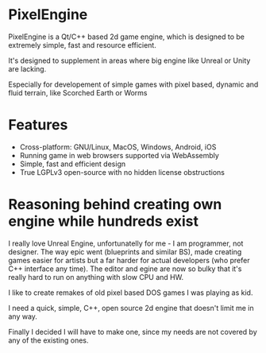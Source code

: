 # PixelEngine

PixelEngine is a Qt/C++ based 2d game engine, which is designed
to be extremely simple, fast and resource efficient.

It's designed to supplement in areas where big engine like Unreal or Unity are lacking.

Especially for developement of simple games with pixel based, dynamic and fluid terrain,
like Scorched Earth or Worms

# Features
* Cross-platform: GNU/Linux, MacOS, Windows, Android, iOS
* Running game in web browsers supported via WebAssembly
* Simple, fast and efficient design
* True LGPLv3 open-source with no hidden license obstructions

# Reasoning behind creating own engine while hundreds exist

I really love Unreal Engine, unfortunatelly for me - I am programmer, not designer.
The way epic went (blueprints and similar BS), made creating games easier for
artists but a far harder for actual developers (who prefer C++ interface any time).
The editor and egine are now so bulky that it's really hard to run on anything with
slow CPU and HW.

I like to create remakes of old pixel based DOS games I was playing as kid.

I need a quick, simple, C++, open source 2d engine that doesn't limit me in any way.

Finally I decided I will have to make one, since my needs are not covered by any of
the existing ones.
